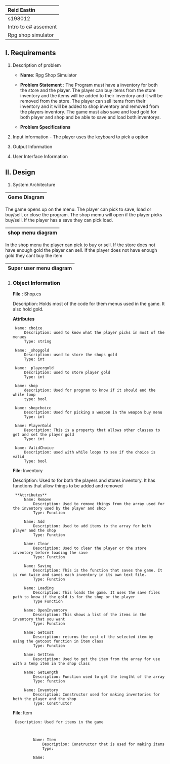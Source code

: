 | Reid Eastin
| :-
| s198012
| Intro to c# assement
|Rpg shop simulator

## I. Requirements

1. Description of problem

    - **Name**: Rpg Shop Simulator
    
    - **Problem Statement** : The Program must have a inventory for both the store and the player. The player can buy items from the store inventory and the items will be added to their inventory and it will be removed from the store. The player can sell items from their inventory and it will be added to shop inventory and removed from the players inventory. The game must also save and load gold for both player and shop and be able to save and load both inventorys.

    - **Problem Specifications**

2. Input information
        - The player uses the keyboard to pick a option

3. Output Information

4. User Interface Information


## II. Design

1. System Architecture

|Game Diagram
|:-

The game opens up on the menu. The player can pick to save, load or buy/sell, or close the program. The shop memu will open if the player picks buy/sell. If the player has a save they can pick load.

|shop menu diagram
|:-

In the shop menu the player can pick to buy or sell. If the store does not have enough gold the player can sell. If the player does not have enough gold they cant buy the item

|Super user menu diagram
|:-


3. ### Object Information

    **File** : Shop.cs

    Description: Holds most of the code for them menus used in the game. It also hold gold.

    **Attributes**

        Name: choice
            Description: used to know what the player picks in most of the menues
            Type: string

        Name: _shopgold
            Description: used to store the shops gold
            Type: int

        Name: _playergold
            Description: used to store player gold
            Type: int

        Name: shop
            description: Used for program to know if it should end the while loop
            type: bool

        Name: shopchoice
            Description: Used for picking a weapon in the weapon buy menu
            Type: int

        Name: PlayerGold
            Description: This is a property that allows other classes to get and set the player gold
            Type: int

        Name: ValidChoice
            Description: used with while loops to see if the choice is valid
            Type: bool

    **File**: Inventory

    Description: Used to for both the players and stores inventory. It has functions that allow things to be added and removed

        **Attributes**
            Name: Remove
                Description: Used to remove things from the array used for the inventory used by the player and shop
                Type: Function

            Name: Add
                Description: Used to add items to the array for both player and the shop
                Type: Function

            Name: Clear
                Description: Used to clear the player or the store inventory before loading the save
                Type: Function

            Name: Saving
                Description: This is the function that saves the game. It is run twice and saves each inventory in its own text file.
                Type: Function

            Name: Loading
                Description: This loads the game. It uses the save files path to know if the gold is for the shop or the player
                Type Function

            Name: OpenInventory
                Description: This shows a list of the items in the inventory that you want
                Type: Function

            Name: GetCost
                Description: returns the cost of the selected item by using the getcost function in item class
                Type: Function

            Name: GetItem
                Description: Used to get the item from the array for use with a temp item in the shop class

            Name: GetLength
                Description: Function used to get the lengtht of the array
                Type: function

            Name: Inventory
                Description: Constructor used for making inventories for both the player and the shop
                Type: Constructor

    **File**: Item

        Description: Used for items in the game

            

                Name: Item
                    Description: Constructor that is used for making items
                    Type:

                Name: 
